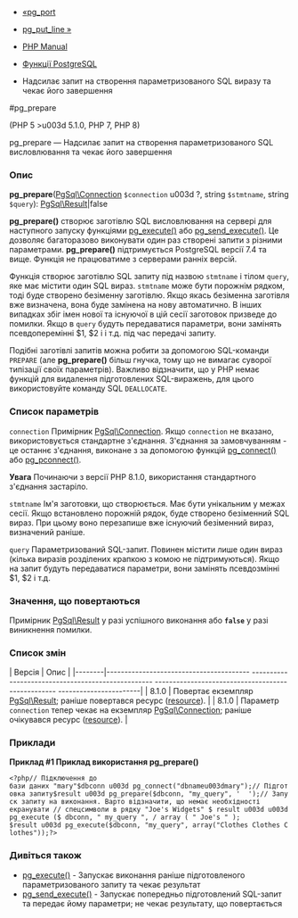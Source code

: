 - [«pg_port](function.pg-port.md)
- [pg_put_line »](function.pg-put-line.md)

- [PHP Manual](index.md)
- [Функції PostgreSQL](ref.pgsql.md)
- Надсилає запит на створення параметризованого SQL виразу та чекає
його завершення

#pg_prepare

(PHP 5 \>u003d 5.1.0, PHP 7, PHP 8)

pg_prepare — Надсилає запит на створення параметризованого SQL
висловлювання та чекає його завершення

### Опис

**pg_prepare**([PgSql\Connection](class.pgsql-connection.md)
`$connection` u003d ?, string `$stmtname`, string `$query`):
[PgSql\Result](class.pgsql-result.md)\|false

**pg_prepare()** створює заготівлю SQL висловлювання на сервері для
наступного запуску функціями [pg_execute()](function.pg-execute.md)
або [pg_send_execute()](function.pg-send-execute.md). Це дозволяє
багаторазово виконувати один раз створені запити з різними
параметрами. **pg_prepare()** підтримується PostgreSQL версії 7.4 та
вище. Функція не працюватиме з серверами ранніх версій.

Функція створює заготівлю SQL запиту під назвою `stmtname` і тілом
`query`, яке має містити один SQL вираз. `stmtname` може
бути порожнім рядком, тоді буде створено безіменну заготівлю. Якщо
якась безіменна заготівля вже визначена, вона буде замінена на
нову автоматично. В інших випадках збіг імен нової та
існуючої в цій сесії заготовок призведе до помилки. Якщо в `query`
будуть передаватися параметри, вони замінять псевдоперемінні $1, $2 і
і т.д. під час передачі запиту.

Подібні заготівлі запитів можна робити за допомогою SQL-команди
`PREPARE` (але **pg_prepare()** більш гнучка, тому що не вимагає суворої
типізації своїх параметрів). Важливо відзначити, що у PHP немає функцій для
видалення підготовлених SQL-виражень, для цього використовуйте команду SQL
`DEALLOCATE`.

### Список параметрів

`connection`
Примірник [PgSql\Connection](class.pgsql-connection.md). Якщо
`connection` не вказано, використовується стандартне з'єднання.
З'єднання за замовчуванням - це останнє з'єднання, виконане з
за допомогою функцій [pg_connect()](function.pg-connect.md) або
[pg_pconnect()](function.pg-pconnect.md).

**Увага**
Починаючи з версії PHP 8.1.0, використання стандартного з'єднання
застаріло.

`stmtname`
Ім'я заготовки, що створюється. Має бути унікальним у межах сесії.
Якщо встановлено порожній рядок, буде створено безіменний SQL вираз. При
цьому воно перезапише вже існуючий безіменний вираз, визначений
раніше.

`query`
Параметризований SQL-запит. Повинен містити лише один вираз
(кілька виразів розділених крапкою з комою не підтримуються).
Якщо на запит будуть передаватися параметри, вони замінять
псевдозмінні $1, $2 і т.д.

### Значення, що повертаються

Примірник [PgSql\Result](class.pgsql-result.md) у разі успішного
виконання або **`false`** у разі виникнення помилки.

### Список змін

| Версія | Опис |
|--------|---------------------------------------- -------------------------------------------------- -------------------------------------------------- -----------------------|
| 8.1.0 | Повертає екземпляр [PgSql\Result](class.pgsql-result.md); раніше повертався ресурс ([resource](language.types.resource.md)). |
| 8.1.0 | Параметр `connection` тепер чекає на екземпляр [PgSql\Connection](class.pgsql-connection.md); раніше очікувався ресурс ([resource](language.types.resource.md)). |

### Приклади

**Приклад #1 Приклад використання **pg_prepare()****

`<?php// Підключення до бази даних "mary"$dbconn u003d pg_connect("dbnameu003dmary");// Підготовка запиту$result u003d pg_prepare($dbconn, "my_query", '  ');// Запуск запиту на виконання. Варто відзначити, що немає необхідності екранувати // спецсимволи в рядку "Joe's Widgets" $ result u003d u003d pg_execute ($ dbconn, " my_query ", / array ( " Joe's " ); $result u003d pg_execute($dbconn, "my_query", array("Clothes Clothes Clothes"));?> `

### Дивіться також

- [pg_execute()](function.pg-execute.md) - Запускає виконання
раніше підготовленого параметризованого запиту та чекає результат
- [pg_send_execute()](function.pg-send-execute.md) - Запускає
попередньо підготовлений SQL-запит та передає йому параметри;
не чекає результату, що повертається
